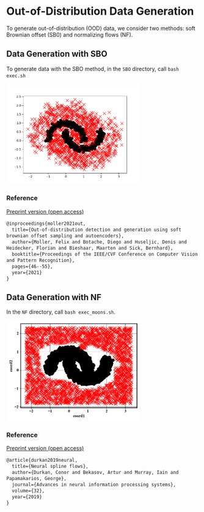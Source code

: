 # Out-of-Distribution Data Generation
To generate out-of-distribution (OOD) data, we consider two methods: soft Brownian offset (SB0) and normalizing flows (NF).

## Data Generation with SBO
To generate data with the SBO method, in the `SBO` directory, call `bash exec.sh`

<p float="left">
  <img src="./Figures/sbo_moons.png" width="350"/>
</p>

### Reference
[Preprint version (open access)](https://arxiv.org/abs/2105.02965)


```
@inproceedings{moller2021out,
  title={Out-of-distribution detection and generation using soft brownian offset sampling and autoencoders},
  author={Moller, Felix and Botache, Diego and Huseljic, Denis and Heidecker, Florian and Bieshaar, Maarten and Sick, Bernhard},
  booktitle={Proceedings of the IEEE/CVF Conference on Computer Vision and Pattern Recognition},
  pages={46--55},
  year={2021}
}
```

## Data Generation with NF

In the `NF` directory, call `bash exec_moons.sh`.

<p float="left">
  <img src="./Figures/nf_moons.png" width="350"/>
</p>

### Reference
[Preprint version (open access)](https://arxiv.org/abs/1906.04032)

```
@article{durkan2019neural,
  title={Neural spline flows},
  author={Durkan, Conor and Bekasov, Artur and Murray, Iain and Papamakarios, George},
  journal={Advances in neural information processing systems},
  volume={32},
  year={2019}
}
```

